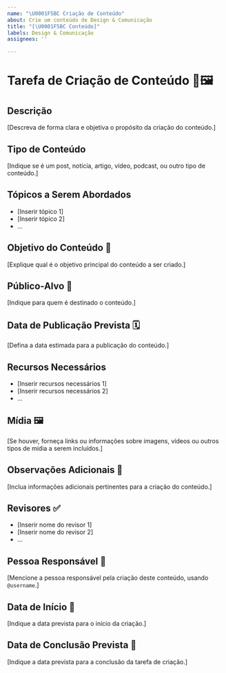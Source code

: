 ```yaml
---
name: "\U0001F5BC️ Criação de Conteúdo"
about: Crie um conteúdo de Design & Comunicação
title: "[\U0001F5BC️ Conteúdo]"
labels: Design & Comunicação
assignees: ''

---
```


# Tarefa de Criação de Conteúdo 📝🖼️

## Descrição
[Descreva de forma clara e objetiva o propósito da criação do conteúdo.]

## Tipo de Conteúdo
[Indique se é um post, notícia, artigo, vídeo, podcast, ou outro tipo de conteúdo.]

## Tópicos a Serem Abordados
- [Inserir tópico 1]
- [Inserir tópico 2]
- ...

## Objetivo do Conteúdo 🎯
[Explique qual é o objetivo principal do conteúdo a ser criado.]

## Público-Alvo 🎯
[Indique para quem é destinado o conteúdo.]

## Data de Publicação Prevista 🗓️
[Defina a data estimada para a publicação do conteúdo.]

## Recursos Necessários
- [Inserir recursos necessários 1]
- [Inserir recursos necessários 2]
- ...

## Mídia 🖼️
[Se houver, forneça links ou informações sobre imagens, vídeos ou outros tipos de mídia a serem incluídos.]

## Observações Adicionais 📌
[Inclua informações adicionais pertinentes para a criação do conteúdo.]

## Revisores ✅
- [Inserir nome do revisor 1]
- [Inserir nome do revisor 2]
- ...

## Pessoa Responsável 🙋
[Mencione a pessoa responsável pela criação deste conteúdo, usando `@username`.]

## Data de Início 🚀
[Indique a data prevista para o início da criação.]

## Data de Conclusão Prevista 🏁
[Indique a data prevista para a conclusão da tarefa de criação.]

